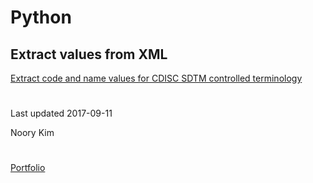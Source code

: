 # Python


## Extract values from XML 

[Extract code and name values for CDISC SDTM controlled terminology](extract-sdtm-ct-xml.md)

#

Last updated 2017-09-11

Noory Kim

#

[Portfolio](/)
